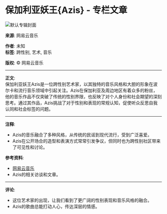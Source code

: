 # 保加利亚妖王{Azis} - 专栏文章

![默认专辑封面](http://s4.music.126.net/style/web2/img/default/default_album.jpg)

**来源**: 网易云音乐

**作者**: 未知  
**标签**: 跨性别, 艺术, 音乐

**版权**: © 网易云音乐

---

**正文**:  
保加利亚妖王Azis是一位跨性别艺术家，以其独特的音乐风格和大胆的形象在波尔卡和流行音乐领域中引起关注。Azis在保加利亚及周边地区有着众多的粉丝，他的音乐作品不仅突破了传统的性别界限，也反映了对个人身份和社会期望的深刻思考。通过其作品，Azis挑战了对于性别和表现的常规认知，促使听众反思自我认同和社会标签的问题。

---

**注释**:  
- Azis的音乐融合了多种风格，从传统的民谣到现代流行，受到广泛喜爱。
- Azis在公开场合的造型和表演方式常常引发争议，但同时也为跨性别社区带来了可见性和讨论。

**参考资料**:  
- [网易云音乐](https://music.163.com)  
- Azis的相关访谈和文章。

---

**评论**:  
- 这位艺术家的出现，让我们看到了更广阔的性别表现和音乐风格的融合。  
- Azis的歌曲总能打动人心，传达深层的情感。